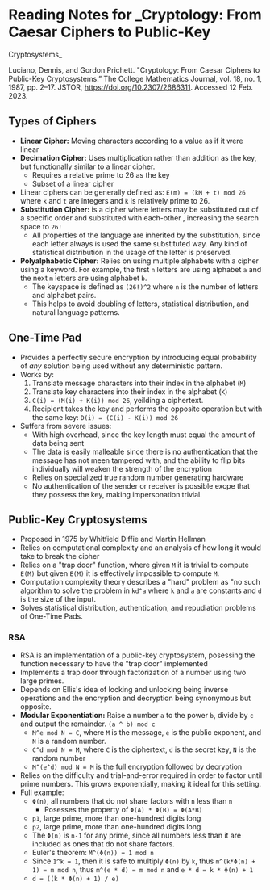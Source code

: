 # Reading Notes for _Cryptology: From Caesar Ciphers to Public-Key
Cryptosystems_

Luciano, Dennis, and Gordon Prichett. "Cryptology: From Caesar Ciphers to 
Public-Key Cryptosystems.” The College Mathematics Journal, vol. 18, no. 1, 
1987, pp. 2–17. JSTOR, https://doi.org/10.2307/2686311. Accessed 12 Feb. 2023.

## Types of Ciphers
- __Linear Cipher:__ Moving characters according to a value as if it were linear
- __Decimation Cipher:__ Uses multiplication rather than addition as the key, but
functionally similar to a linear cipher.
    - Requires a relative prime to 26 as the key
    - Subset of a linear cipher
- Linear ciphers can be generally defined as: `E(m) = (kM + t) mod 26` where `k`
  and `t` are integers and `k` is relatively prime to 26.
- __Substitution Cipher:__ is a cipher where letters may be substituted out of
  a specific order and substituted with each-other , increasing the search 
  space to `26!`
    - All properties of the language are inherited by the substitution, since
      each letter always is used the same substituted way. Any kind of
      statistical distribution in the usage of the letter is preserved.
- __Polyalphabetic Cipher:__ Relies on using multiple alphabets with a cipher
  using a keyword. For example, the first `n` letters are using alphabet `a` and
  the next `m` letters are using alphabet `b`.
    - The keyspace is defined as `(26!)^2` where `n` is the number of letters
      and alphabet pairs.
    - This helps to avoid doubling of letters, statistical distribution, and
      natural language patterns.

## One-Time Pad
- Provides a perfectly secure encryption by introducing equal probability of
  _any_ solution being used without any deterministic pattern.
- Works by:
    1. Translate message characters into their index in the alphabet (`M`)
    2. Translate key characters into their index in the alphabet (`K`)
    3. `C(i) = (M(i) + K(i)) mod 26`, yeilding a ciphertext.
    4. Recipient takes the key and performs the opposite operation but with the
       same key: `D(i) = (C(i) - K(i)) mod 26`
- Suffers from severe issues:
    - With high overhead, since the key length must equal the amount of data 
      being sent
    - The data is easily malleable since there is no authentication that the
      message has not meen tampered with, and the ability to flip bits
      individually will weaken the strength of the encryption
    - Relies on specialized true random number generating hardware
    - No authentication of the sender or receiver is possible excpe that they
      possess the key, making impersonation trivial.

## Public-Key Cryptosystems
- Proposed in 1975 by Whitfield Diffie and Martin Hellman
- Relies on computational complexity and an analysis of how long it would take
  to break the cipher
- Relies on a "trap door" function, where given `M` it is trivial to compute
  `E(M)` but given `E(M)` it is effectively impossible to compute `M`.
- Computation complexity theory describes a "hard" problem as "no such algorithm
  to solve the problem in `kd^a` where `k` and `a` are constants and `d` is the
  size of the input.
- Solves statistical distribution, authentication, and repudiation problems of
  One-Time Pads.

### RSA
- RSA is an implementation of a public-key cryptosystem, posessing the function
  necessary to have the "trap door" implemented
- Implements a trap door through factorization of a number using two large
  primes.
- Depends on Ellis's idea of locking and unlocking being inverse operations and
  the encryption and decryption being synonymous but opposite.
- __Modular Exponentiation:__ Raise a number `a` to the power `b`, divide by `c`
  and output the remainder. `(a ^ b) mod c`
    - `M^e mod N = C`, where `M` is the message, `e` is the public exponent, and
      `N` is a random number.
    - `C^d mod N = M`, where `C` is the ciphertext, `d` is the secret key, `N`
      is the random number
    - `M^(e^d) mod N = M` is the full encryption followed by decryption
- Relies on the difficulty and trial-and-error required in order to factor until
  prime numbers. This grows exponentially, making it ideal for this setting.
- Full example:
    - `Φ(n)`, all numbers that do not share factors with `n` less than `n` 
        - Posesses the property of `Φ(A) * Φ(B) = Φ(A*B)`
    - `p1`, large prime, more than one-hundred digits long
    - `p2`, large prime, more than one-hundred digits long
    - The `Φ(n)` is `n-1` for any prime, since all numbers less than it are
      included as ones that do not share factors.
    - Euler's theorem: `M^(Φ(n)) = 1 mod n`
    - Since `1^k = 1`, then it is safe to multiply `Φ(n)` by `k`, thus
      `m^(k*Φ(n) + 1) = m mod n`, thus `m^(e * d) = m mod n` and `e * d = k *
      Φ(n) + 1`
    - `d = ((k * Φ(n) + 1) / e)`
